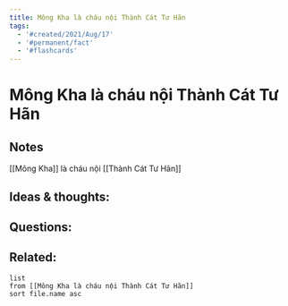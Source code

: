 ```yaml
---
title: Mông Kha là cháu nội Thành Cát Tư Hãn
tags:
  - '#created/2021/Aug/17'
  - '#permanent/fact'
  - '#flashcards'
---
```

# Mông Kha là cháu nội Thành Cát Tư Hãn

## Notes
[[Mông Kha]] là cháu nội [[Thành Cát Tư Hãn]]

## Ideas & thoughts:


## Questions:


## Related:
```dataview
list
from [[Mông Kha là cháu nội Thành Cát Tư Hãn]]
sort file.name asc
```

